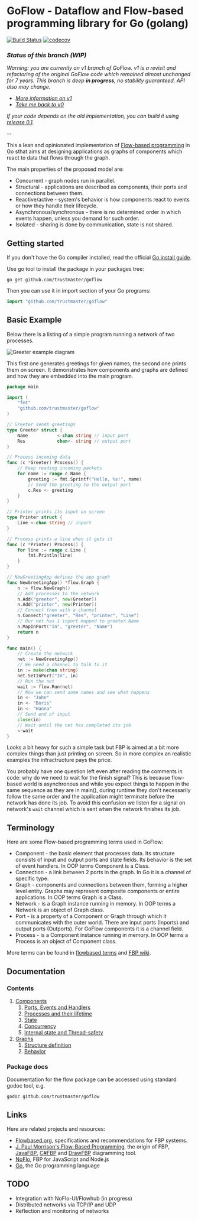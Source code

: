 # GoFlow - Dataflow and Flow-based programming library for Go (golang)

[![Build Status](https://travis-ci.com/trustmaster/goflow.svg?branch=master)](https://travis-ci.com/trustmaster/goflow) [![codecov](https://codecov.io/gh/trustmaster/goflow/branch/master/graph/badge.svg)](https://codecov.io/gh/trustmaster/goflow)


### _Status of this branch (WIP)_

_Warning: you are currently on v1 branch of GoFlow. v1 is a revisit and refactoring of the original GoFlow code which remained almost unchanged for 7 years. This branch is deep **in progress**, no stability guaranteed. API also may change._

- _[More information on v1](https://github.com/trustmaster/goflow/issues/49)_
- _[Take me back to v0](https://github.com/trustmaster/goflow/tree/v0)_

_If your code depends on the old implementation, you can build it using [release 0.1](https://github.com/trustmaster/goflow/releases/tag/0.1)._

--

This a lean and opinionated implementation of [Flow-based programming](http://en.wikipedia.org/wiki/Flow-based_programming) in Go sthat aims at designing applications as graphs of components which react to data that flows through the graph.

The main properties of the proposed model are:

* Concurrent - graph nodes run in parallel.
* Structural - applications are described as components, their ports and connections between them.
* Reactive/active - system's behavior is how components react to events or how they handle their lifecycle.
* Asynchronous/synchronous - there is no determined order in which events happen, unless you demand for such order.
* Isolated - sharing is done by communication, state is not shared.

## Getting started

If you don't have the Go compiler installed, read the official [Go install guide](http://golang.org/doc/install).

Use go tool to install the package in your packages tree:

```
go get github.com/trustmaster/goflow
```

Then you can use it in import section of your Go programs:

```go
import "github.com/trustmaster/goflow"
```

## Basic Example

Below there is a listing of a simple program running a network of two processes.

![Greeter example diagram](http://flowbased.wdfiles.com/local--files/goflow/goflow-hello.png)

This first one generates greetings for given names, the second one prints them on screen. It demonstrates how components and graphs are defined and how they are embedded into the main program.

```go
package main

import (
	"fmt"
	"github.com/trustmaster/goflow"
)

// Greeter sends greetings
type Greeter struct {
	Name           <-chan string // input port
	Res            chan<- string // output port
}

// Process incoming data
func (c *Greeter) Process() {
	// Keep reading incoming packets
	for name := range c.Name {
		greeting := fmt.Sprintf("Hello, %s!", name)
		// Send the greeting to the output port
		c.Res <- greeting
	}
}

// Printer prints its input on screen
type Printer struct {
	Line <-chan string // inport
}

// Process prints a line when it gets it
func (c *Printer) Process() {
	for line := range c.Line {
		fmt.Println(line)
	}
}

// NewGreetingApp defines the app graph
func NewGreetingApp() *flow.Graph {
	n := flow.NewGraph()
	// Add processes to the network
	n.Add("greeter", new(Greeter))
	n.Add("printer", new(Printer))
	// Connect them with a channel
	n.Connect("greeter", "Res", "printer", "Line")
	// Our net has 1 inport mapped to greeter.Name
	n.MapInPort("In", "greeter", "Name")
	return n
}

func main() {
	// Create the network
	net := NewGreetingApp()
	// We need a channel to talk to it
	in := make(chan string)
	net.SetInPort("In", in)
	// Run the net
	wait := flow.Run(net)
	// Now we can send some names and see what happens
	in <- "John"
	in <- "Boris"
	in <- "Hanna"
	// Send end of input
	close(in)
	// Wait until the net has completed its job
	<-wait
}
```

Looks a bit heavy for such a simple task but FBP is aimed at a bit more complex things than just printing on screen. So in more complex an realistic examples the infractructure pays the price.

You probably have one question left even after reading the comments in code: why do we need to wait for the finish signal? This is because flow-based world is asynchronous and while you expect things to happen in the same sequence as they are in main(), during runtime they don't necessarily follow the same order and the application might terminate before the network has done its job. To avoid this confusion we listen for a signal on network's `wait` channel which is sent when the network finishes its job.

## Terminology

Here are some Flow-based programming terms used in GoFlow:

* Component - the basic element that processes data. Its structure consists of input and output ports and state fields. Its behavior is the set of event handlers. In OOP terms Component is a Class.
* Connection - a link between 2 ports in the graph. In Go it is a channel of specific type.
* Graph - components and connections between them, forming a higher level entity. Graphs may represent composite components or entire applications. In OOP terms Graph is a Class.
* Network - is a Graph instance running in memory. In OOP terms a Network is an object of Graph class.
* Port - is a property of a Component or Graph through which it communicates with the outer world. There are input ports (Inports) and output ports (Outports). For GoFlow components it is a channel field.
* Process - is a Component instance running in memory. In OOP terms a Process is an object of Component class.

More terms can be found in [flowbased terms](http://flowbased.org/terms) and [FBP wiki](http://www.jpaulmorrison.com/cgi-bin/wiki.pl?action=index).

## Documentation

### Contents

1. [Components](https://github.com/trustmaster/goflow/wiki/Components)
    1. [Ports, Events and Handlers](https://github.com/trustmaster/goflow/wiki/Components#ports-events-and-handlers)
    2. [Processes and their lifetime](https://github.com/trustmaster/goflow/wiki/Components#processes-and-their-lifetime)
    3. [State](https://github.com/trustmaster/goflow/wiki/Components#state)
    4. [Concurrency](https://github.com/trustmaster/goflow/wiki/Components#concurrency)
    5. [Internal state and Thread-safety](https://github.com/trustmaster/goflow/wiki/Components#internal-state-and-thread-safety)
2. [Graphs](https://github.com/trustmaster/goflow/wiki/Graphs)
    1. [Structure definition](https://github.com/trustmaster/goflow/wiki/Graphs#structure-definition)
    2. [Behavior](https://github.com/trustmaster/goflow/wiki/Graphs#behavior)

### Package docs

Documentation for the flow package can be accessed using standard godoc tool, e.g.

```
godoc github.com/trustmaster/goflow
```

## Links

Here are related projects and resources:

* [Flowbased.org](https://github.com/flowbased/flowbased.org/wiki), specifications and recommendations for FBP systems.
* [J. Paul Morrison's Flow-Based Programming](http://www.jpaulmorrison.com/fbp/), the origin of FBP, [JavaFBP](https://github.com/jpaulm/javafbp), [C#FBP](https://github.com/jpaulm/csharpfbp) and [DrawFBP](https://github.com/jpaulm/drawfbp) diagramming tool.
* [NoFlo](http://noflojs.org/), FBP for JavaScript and Node.js
* [Go](http://golang.org/), the Go programming language

## TODO

* Integration with NoFlo-UI/Flowhub (in progress)
* Distributed networks via TCP/IP and UDP
* Reflection and monitoring of networks
